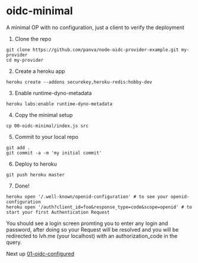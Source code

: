 # oidc-minimal

A minimal OP with no configuration, just a client to verify the deployment

1) Clone the repo  
```
git clone https://github.com/panva/node-oidc-provider-example.git my-provider
cd my-provider
```

2) Create a heroku app  
```
heroku create --addons securekey,heroku-redis:hobby-dev
```

3) Enable runtime-dyno-metadata  
```
heroku labs:enable runtime-dyno-metadata
```

4) Copy the minimal setup  
```
cp 00-oidc-minimal/index.js src
```

5) Commit to your local repo  
```
git add .
git commit -a -m 'my initial commit'
```

6) Deploy to heroku  
```
git push heroku master
```

7) Done!  
```
heroku open '/.well-known/openid-configuration' # to see your openid-configuration  
heroku open '/auth?client_id=foo&response_type=code&scope=openid' # to start your first Authentication Request
```

You should see a login screen promting you to enter any login and password, after doing so your
Request will be resolved and you will be redirected to lvh.me (your localhost) with an authorization_code
in the query.

Next up [01-oidc-configured](../01-oidc-configured/README.md)
